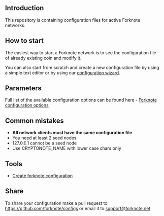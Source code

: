 ## Introduction

This repository is containing configuration files for active Forknote networks.


## How to start

The easiest way to start a Forknote network is to see the configuration file of already existing coin and modify it.

You can also start from scratch and create a new configuration file by using a simple text editor or by using our [configuration wizard](http://forknote.net/create/#/).


## Parameters

Full list of the available configuration options can be found here - [Forknote configuration options](http://forknote.net/documentation/daemon/#blockchain-options)


## Common mistakes

* **All network clients must have the same configuration file**
* You need at least 2 seed nodes
* 127.0.0.1 cannot be a seed node
* Use CRYPTONOTE_NAME with lower case chars only


## Tools

* [Create forknote configuration](http://forknote.net/create/#/)


## Share

To share your configuration make a pull request to https://github.com/forknote/configs or email it to support@forknote.net
